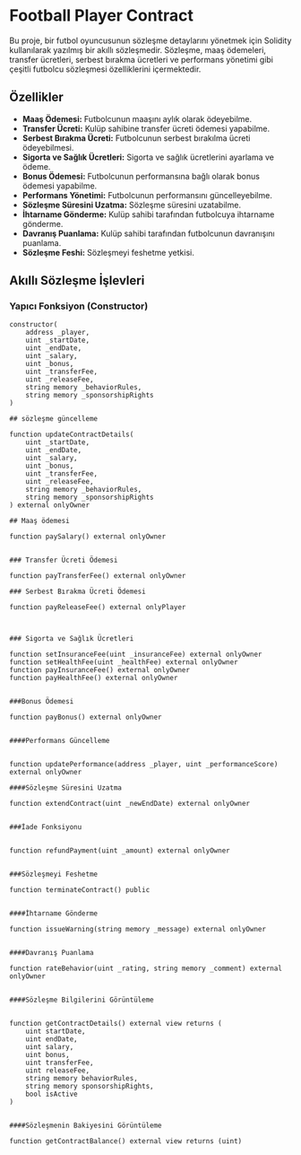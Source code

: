 # Football Player Contract

Bu proje, bir futbol oyuncusunun sözleşme detaylarını yönetmek için Solidity kullanılarak yazılmış bir akıllı sözleşmedir. Sözleşme, maaş ödemeleri, transfer ücretleri, serbest bırakma ücretleri ve performans yönetimi gibi çeşitli futbolcu sözleşmesi özelliklerini içermektedir.

## Özellikler

- **Maaş Ödemesi:** Futbolcunun maaşını aylık olarak ödeyebilme.
- **Transfer Ücreti:** Kulüp sahibine transfer ücreti ödemesi yapabilme.
- **Serbest Bırakma Ücreti:** Futbolcunun serbest bırakılma ücreti ödeyebilmesi.
- **Sigorta ve Sağlık Ücretleri:** Sigorta ve sağlık ücretlerini ayarlama ve ödeme.
- **Bonus Ödemesi:** Futbolcunun performansına bağlı olarak bonus ödemesi yapabilme.
- **Performans Yönetimi:** Futbolcunun performansını güncelleyebilme.
- **Sözleşme Süresini Uzatma:** Sözleşme süresini uzatabilme.
- **İhtarname Gönderme:** Kulüp sahibi tarafından futbolcuya ihtarname gönderme.
- **Davranış Puanlama:** Kulüp sahibi tarafından futbolcunun davranışını puanlama.
- **Sözleşme Feshi:** Sözleşmeyi feshetme yetkisi.

## Akıllı Sözleşme İşlevleri

### Yapıcı Fonksiyon (Constructor)

```solidity
constructor(
    address _player,
    uint _startDate,
    uint _endDate,
    uint _salary,
    uint _bonus,
    uint _transferFee,
    uint _releaseFee,
    string memory _behaviorRules,
    string memory _sponsorshipRights
)

## sözleşme güncelleme
 
function updateContractDetails(
    uint _startDate,
    uint _endDate,
    uint _salary,
    uint _bonus,
    uint _transferFee,
    uint _releaseFee,
    string memory _behaviorRules,
    string memory _sponsorshipRights
) external onlyOwner

## Maaş ödemesi

function paySalary() external onlyOwner


### Transfer Ücreti Ödemesi

function payTransferFee() external onlyOwner

### Serbest Bırakma Ücreti Ödemesi

function payReleaseFee() external onlyPlayer



### Sigorta ve Sağlık Ücretleri

function setInsuranceFee(uint _insuranceFee) external onlyOwner 
function setHealthFee(uint _healthFee) external onlyOwner 
function payInsuranceFee() external onlyOwner 
function payHealthFee() external onlyOwner 


###Bonus Ödemesi

function payBonus() external onlyOwner


####Performans Güncelleme


function updatePerformance(address _player, uint _performanceScore) external onlyOwner 

####Sözleşme Süresini Uzatma

function extendContract(uint _newEndDate) external onlyOwner


###İade Fonksiyonu


function refundPayment(uint _amount) external onlyOwner


###Sözleşmeyi Feshetme

function terminateContract() public


####İhtarname Gönderme

function issueWarning(string memory _message) external onlyOwner


####Davranış Puanlama

function rateBehavior(uint _rating, string memory _comment) external onlyOwner


####Sözleşme Bilgilerini Görüntüleme


function getContractDetails() external view returns (
    uint startDate,
    uint endDate,
    uint salary,
    uint bonus,
    uint transferFee,
    uint releaseFee,
    string memory behaviorRules,
    string memory sponsorshipRights,
    bool isActive
)


####Sözleşmenin Bakiyesini Görüntüleme

function getContractBalance() external view returns (uint) 
